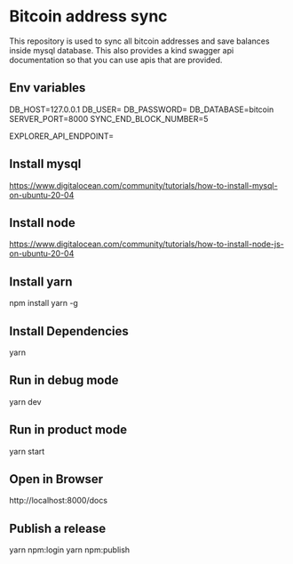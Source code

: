 # Bitcoin address sync
This repository is used to sync all bitcoin addresses and save balances inside mysql database.
This also provides a kind swagger api documentation so that you can use apis that are provided.

## Env variables
DB_HOST=127.0.0.1
DB_USER=
DB_PASSWORD=
DB_DATABASE=bitcoin
SERVER_PORT=8000
SYNC_END_BLOCK_NUMBER=5

EXPLORER_API_ENDPOINT=

## Install mysql
https://www.digitalocean.com/community/tutorials/how-to-install-mysql-on-ubuntu-20-04

## Install node
https://www.digitalocean.com/community/tutorials/how-to-install-node-js-on-ubuntu-20-04
## Install yarn
npm install yarn -g
## Install Dependencies
yarn

## Run in debug mode
yarn dev

## Run in product mode
yarn start

## Open in Browser
http://localhost:8000/docs

## Publish a release
yarn npm:login
yarn npm:publish


 
